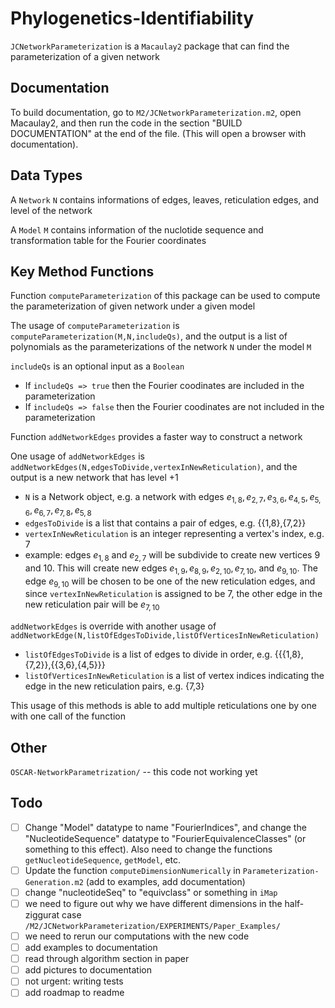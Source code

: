 
# Phylogenetics-Identifiability

```JCNetworkParameterization``` is a ```Macaulay2``` package that can find the parameterization of a given network

## Documentation

To build documentation, go to `M2/JCNetworkParameterization.m2`, open Macaulay2, and then run the code in the section "BUILD DOCUMENTATION" at the end of the file. (This will open a browser with documentation).

## Data Types

A ```Network``` ```N``` contains informations of edges, leaves, reticulation edges, and level of the network

A ```Model``` ```M``` contains information of the nuclotide sequence and transformation table for the Fourier coordinates

## Key Method Functions

Function ```computeParameterization``` of this package can be used to compute the parameterization of given network under a given model

The usage of ```computeParameterization``` is ```computeParameterization(M,N,includeQs)```, and the output is a list of polynomials as the parameterizations of the network ```N``` under the model ```M```

```includeQs``` is an optional input as a ```Boolean```
- If ```includeQs => true``` then the Fourier coodinates are included in the parameterization
- If ```includeQs => false``` then the Fourier coodinates are not included in the parameterization

Function ```addNetworkEdges``` provides a faster way to construct a network

One usage of ```addNetworkEdges``` is ```addNetworkEdges(N,edgesToDivide,vertexInNewReticulation)```, and the output is a new network that has level +1

- ```N``` is a Network object, e.g. a network with edges ${e_{1,8},e_{2,7},e_{3,6},e_{4,5},e_{5,6},e_{6,7},e_{7,8},e_{5,8}}$
- ```edgesToDivide``` is a list that contains a pair of edges, e.g. {{1,8},{7,2}}
- ```vertexInNewReticulation``` is an integer representing a vertex's index, e.g. 7
- example: edges $e_{1,8}$ and $e_{2,7}$ will be subdivide to create new vertices $9$ and $10$. This will create new edges $e_{1,9},e_{8,9},e_{2,10},e_{7,10}$, and $e_{9,10}$. The edge $e_{9,10}$ will be chosen to be one of the new reticulation edges, and since ```vertexInNewReticulation``` is assigned to be $7$, the other edge in the new reticulation pair will be $e_{7,10}$

```addNetworkEdges``` is override with another usage of ```addNetworkEdge(N,listOfEdgesToDivide,listOfVerticesInNewReticulation)```

- ```listOfEdgesToDivide``` is a list of edges to divide in order, e.g. {{{1,8},{7,2}},{{3,6},{4,5}}}
- ```listOfVerticesInNewReticulation``` is a list of vertex indices indicating the edge in the new reticulation pairs, e.g. {7,3}

This usage of this methods is able to add multiple reticulations one by one with one call of the function


## Other

`OSCAR-NetworkParametrization/` -- this code not working yet


## Todo

- [ ] Change "Model" datatype to name "FourierIndices", and change the "NucleotideSequence" datatype to "FourierEquivalenceClasses" (or something to this effect). Also need to change the functions `getNucleotideSequence`, `getModel`, etc.
- [ ] Update the function `computeDimensionNumerically` in `Parameterization-Generation.m2` (add to examples, add documentation)
- [ ] change "nucleotideSeq" to "equivclass" or something in `iMap`
- [ ] we need to figure out why we have different dimensions in the half-ziggurat case `/M2/JCNetworkParameterization/EXPERIMENTS/Paper_Examples/`
- [ ] we need to rerun our computations with the new code
- [ ] add examples to documentation
- [ ] read through algorithm section in paper
- [ ] add pictures to documentation
- [ ] not urgent: writing tests
- [ ] add roadmap to readme
